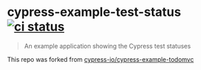 # cypress-example-test-status [![ci status][ci image]][ci url]
> An example application showing the Cypress test statuses

This repo was forked from [cypress-io/cypress-example-todomvc](https://github.com/cypress-io/cypress-example-todomvc)

[ci image]: https://github.com/bahmutov/cypress-example-test-status/workflows/ci/badge.svg?branch=main
[ci url]: https://github.com/bahmutov/cypress-example-test-status/actions
